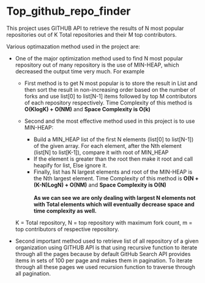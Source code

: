 # Top_github_repo_finder

This project uses GITHUB API to retrieve the results of N most popular repositories out of K Total repositories and their M top contributors.

Various optimazation method used in the project are:
- One of the major optimization method used to find N most popular repository out of many repository is the use of MIN-HEAP, which decreased the output time very much. For example 

  - First method is to get N most popular is to store the result in List and then sort the result in non-increasing order based on the number of forks and use list[0] to list[N-1] items followed by top M contributors of each repository respectively.
  Time Complexity of this method is **O(KlogK) + O(NM)** and **Space Complexity is O(k)**
  
  - Second and the most effective method used in this project is to use MIN-HEAP:
    - Build a MIN_HEAP list of the first N elements (list[0] to list[N-1]) of the given array. For each element, after the Nth element (list[N] to list[K-1]), compare it with root of MIN_HEAP
    - If the element is greater than the root then make it root and call heapify for list, Else ignore it.
    - Finally, list has N largest elements and root of the MIN-HEAP is the Nth largest element.
  Time Complexity of this method is **O(N + (K-N)LogN) + O(NM)** and **Space Complexity is O(N)** </br></br>
  **As we can see we are only dealing with largest N elements not with Total elements which will eventually decrease space and time complexity as well.**
  
  
  K = Total repository, N = top repository with maximum fork count, m = top contributors of respective repository.
 - Second important method used to retrieve list of all repository of a given organization using GITHUB API is that using recursive function to iterate through all the pages because by default GitHub Search API provides items in sets of 100 per page and makes them in pagination. To iterate through all these pages we used recursion function to traverse through all pagination.
